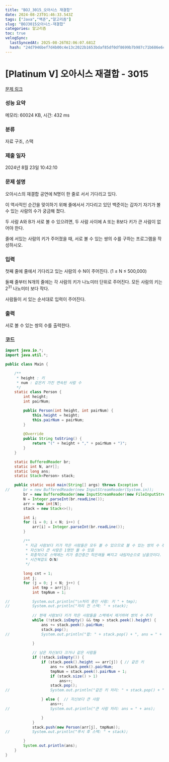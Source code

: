 ```yaml
---
title: "BOJ_3015_오아시스 재결합"
date: 2024-08-23T01:46:33.543Z
tags: ["Java","백준","알고리즘"]
slug: "BOJ3015오아시스-재결합"
categories: 알고리즘
toc: true
velogSync:
  lastSyncedAt: 2025-08-26T02:06:07.681Z
  hash: "24d7946bef7d4b00c4e13c2022b1653bdaf85df0df8699b7b987c71b686e6cda"
---
```


# [Platinum V] 오아시스 재결합 - 3015 

[문제 링크](https://www.acmicpc.net/problem/3015) 

### 성능 요약

메모리: 60024 KB, 시간: 432 ms

### 분류

자료 구조, 스택

### 제출 일자

2024년 8월 23일 10:42:10

### 문제 설명

<p>
	오아시스의 재결합 공연에 N명이 한 줄로 서서 기다리고 있다.</p>

<p>
	이 역사적인 순간을 맞이하기 위해 줄에서서 기다리고 있던 백준이는 갑자기 자기가 볼 수 있는 사람의 수가 궁금해 졌다.</p>

<p>
	두 사람 A와 B가 서로 볼 수 있으려면, 두 사람 사이에 A 또는 B보다 키가 큰 사람이 없어야 한다.</p>

<p>
	줄에 서있는 사람의 키가 주어졌을 때, 서로 볼 수 있는 쌍의 수를 구하는 프로그램을 작성하시오.</p>

### 입력 

 <p>
	첫째 줄에 줄에서 기다리고 있는 사람의 수 N이 주어진다. (1 ≤ N ≤ 500,000)</p>

<p>
	둘째 줄부터 N개의 줄에는 각 사람의 키가 나노미터 단위로 주어진다. 모든 사람의 키는 2<sup>31</sup> 나노미터 보다 작다.</p>

<p>
	사람들이 서 있는 순서대로 입력이 주어진다.</p>

### 출력 

 <p>
	서로 볼 수 있는 쌍의 수를 출력한다.</p>

### 코드
```java
import java.io.*;
import java.util.*;

public class Main {

	/**
	 * height : 키
	 * num : 같은키 가진 연속된 사람 수
	 */
	static class Person {
		int height;
		int pairNum;

		public Person(int height, int pairNum) {
			this.height = height;
			this.pairNum = pairNum;
		}
		
	    @Override
	    public String toString() {
	        return "(" + height + "," + pairNum + ")";
	    }
	}

	static BufferedReader br;
	static int N, arr[];
	static long ans;
	static Stack<Person> stack;

	public static void main(String[] args) throws Exception {
//		br = new BufferedReader(new InputStreamReader(System.in));
		br = new BufferedReader(new InputStreamReader(new FileInputStream("input.txt")));
		N = Integer.parseInt(br.readLine());
		arr = new int[N];
		stack = new Stack<>();

		int i;
		for (i = 0; i < N; i++) {
			arr[i] = Integer.parseInt(br.readLine());
		}

		/**
		 * 지금 사람보다 키가 작은 사람들은 모두 볼 수 있으므로 볼 수 있는 쌍의 수 추가하고 스택에서 제거.
		 * 자신보다 큰 사람은 1명만 볼 수 있음
		 * 최종적으로 스택에는 키가 중간중간 작은애들 빠지고 내림차순으로 남을것이다.
		 * 시간복잡도 O(N)
		 */
		
		long cnt = 1;
		int j;
		for (j = 0; j < N; j++) {
			int tmp = arr[j];
			int tmpNum = 1;

//	        System.out.println("\n처리 중인 사람: 키 " + tmp);
//	        System.out.println("처리 전 스택: " + stack);
	        
			// 현재 사람보다 키가 작은 사람들을 스택에서 제거하며 쌍의 수 추가
			while (!stack.isEmpty() && tmp > stack.peek().height) {
				ans += stack.peek().pairNum;
				stack.pop();
//	            System.out.println("팝: " + stack.pop() + ", ans = " + ans);

			}
			
			// 남은 자신보다 크거나 같은 사람들
			if (!stack.isEmpty()) {
				if (stack.peek().height == arr[j]) { // 같은 키
					ans += stack.peek().pairNum;
					tmpNum = stack.peek().pairNum + 1;
					if (stack.size() > 1)
						ans++;
					stack.pop();
//	                System.out.println("같은 키 처리: " + stack.pop() + ", ans = " + ans + ", tmpCnt = " + tmpNum);

				} else {  // 자신보다 큰 사람
					ans++;
//	                System.out.println("큰 사람 처리: ans = " + ans);

				}
			}
			stack.push(new Person(arr[j], tmpNum));
//	        System.out.println("푸시 후 스택: " + stack);

		}
		System.out.println(ans);
	}
}
```